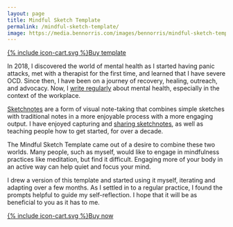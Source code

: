 ```yaml
---
layout: page
title: Mindful Sketch Template
permalink: /mindful-sketch-template/
image: https://media.bennorris.com/images/bennorris/mindful-sketch-template.png
---
```


<a href="https://shop.bennorris.com/l/mindfulsketch" class="btn"><span class="icon">{% include icon-cart.svg %}</span>Buy template</a>

In 2018, I discovered the world of mental health as I started having panic attacks, met with a therapist for the first time, and learned that I have severe OCD. Since then, I have been on a journey of recovery, healing, outreach, and advocacy. Now, I [write regularly](https://bennorris.com/mental-work-health/) about mental health, especially in the context of the workplace.

[Sketchnotes](https://rohdesign.com/sketchnotes/) are a form of visual note-taking that combines simple sketches with traditional notes in a more enjoyable process with a more engaging output. I have enjoyed capturing and [sharing sketchnotes](https://bennorris.com/tags/sketchnotes/), as well as teaching people how to get started, for over a decade.

The Mindful Sketch Template came out of a desire to combine these two worlds. Many people, such as myself, would like to engage in mindfulness practices like meditation, but find it difficult. Engaging more of your body in an active way can help quiet and focus your mind.

I drew a version of this template and started using it myself, iterating and adapting over a few months. As I settled in to a regular practice, I found the prompts helpful to guide my self-reflection. I hope that it will be as beneficial to you as it has to me.

<a href="https://shop.bennorris.com/l/mindfulsketch" class="btn"><span class="icon">{% include icon-cart.svg %}</span>Buy now</a>

